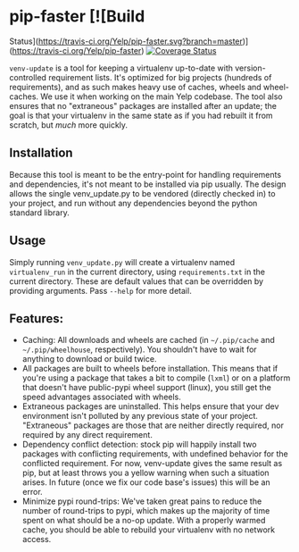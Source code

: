 # pip-faster [![Build
Status](https://travis-ci.org/Yelp/pip-faster.svg?branch=master)](https://travis-ci.org/Yelp/pip-faster)
[![Coverage
Status](https://img.shields.io/coveralls/Yelp/pip-faster.svg?branch=master)](https://coveralls.io/r/Yelp/pip-faster)

`venv-update` is a tool for keeping a virtualenv up-to-date with
version-controlled requirement lists.  It's optimized for big projects
(hundreds of requirements), and as such makes heavy use of caches, wheels and
wheel-caches. We use it when working on the main Yelp codebase. The tool also
ensures that no "extraneous" packages are installed after an update; the goal
is that your virtualenv in the same state as if you had rebuilt it from
scratch, but *much* more quickly.


## Installation

Because this tool is meant to be the entry-point for handling requirements and
dependencies, it's not meant to be installed via pip usually. The design allows
the single venv_update.py to be vendored (directly checked in) to your project,
and run without any dependencies beyond the python standard library.


## Usage


Simply running `venv_update.py` will create a virtualenv named `virtualenv_run`
in the current directory, using `requirements.txt` in the current directory.
These are default values that can be overridden by providing arguments. Pass
`--help` for more detail.


## Features:

 * Caching: All downloads and wheels are cached (in `~/.pip/cache` and
   `~/.pip/wheelhouse`, respectively). You shouldn't have to wait for anything
   to download or build twice.
 * All packages are built to wheels before installation. This means that if
   you're using a package that takes a bit to compile (`lxml`) or on a platform
   that doesn't have public-pypi wheel support (linux), you still get the speed
   advantages associated with wheels.
 * Extraneous packages are uninstalled. This helps ensure that your dev
   environment isn't polluted by any previous state of your project.
   "Extraneous" packages are those that are neither directly required, nor
   required by any direct requirement.
 * Dependency conflict detection: stock pip will happily install two packages
   with conflicting requirements, with undefined behavior for the conflicted
   requirement. For now, venv-update gives the same result as pip, but at least
   throws you a yellow warning when such a situation arises. In future (once we
   fix our code base's issues) this will be an error.
 * Minimize pypi round-trips: We've taken great pains to reduce the number of
   round-trips to pypi, which makes up the majority of time spent on what
   should be a no-op update. With a properly warmed cache, you should be able
   to rebuild your virtualenv with no network access.



<!-- vim:textwidth=79:
-->
